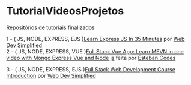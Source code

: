 # TutorialVideosProjetos

Repositórios de tutoriais finalizados



1 - ( JS, NODE, EXPRESS, EJS )[Learn Express JS In 35 Minutes](https://www.youtube.com/watch?v=SccSCuHhOw0) por [Web Dev Simplified](https://www.youtube.com/channel/UCFbNIlppjAuEX4znoulh0Cw)<br>
2 - ( JS, NODE, EXPRESS, VUE )[Full Stack Vue App: Learn MEVN in one video with Mongo Express Vue and Node js](https://www.youtube.com/watch?v=vr6O-IYebXA ) feita por [Esteban Codes](https://www.youtube.com/channel/UCbWV65OoGP6mw2pGd0c5E-g)<br>

3 - ( JS, NODE, EXPRESS, EJS )[Full Stack Web Development Course Introduction](https://www.youtube.com/watch?v=XlvsJLer_No&list=PLZlA0Gpn_vH8jbFkBjOuFjhxANC63OmXM&index=2) por [Web Dev Simplified](https://www.youtube.com/channel/UCFbNIlppjAuEX4znoulh0Cw)<br>
